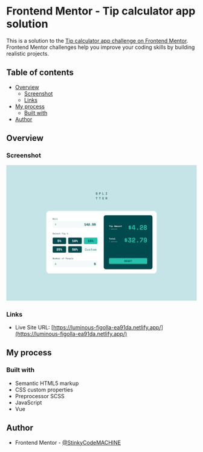 # Frontend Mentor - Tip calculator app solution

This is a solution to the [Tip calculator app challenge on Frontend Mentor](https://www.frontendmentor.io/challenges/tip-calculator-app-ugJNGbJUX). Frontend Mentor challenges help you improve your coding skills by building realistic projects.

## Table of contents

- [Overview](#overview)
  - [Screenshot](#screenshot)
  - [Links](#links)
- [My process](#my-process)
  - [Built with](#built-with)
- [Author](#author)

## Overview

### Screenshot

![](./screenshot.png)

### Links

- Live Site URL: [https://luminous-figolla-ea91da.netlify.app/](https://luminous-figolla-ea91da.netlify.app/)

## My process

### Built with

- Semantic HTML5 markup
- CSS custom properties
- Preprocessor SCSS
- JavaScript
- Vue

## Author

- Frontend Mentor - [@StinkyCodeMACHINE](https://www.frontendmentor.io/profile/StinkyCodeMACHINE)
